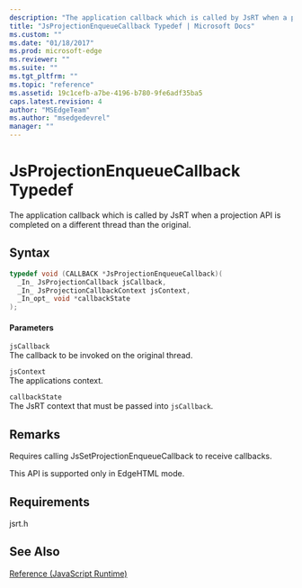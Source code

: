 ```yaml
---
description: "The application callback which is called by JsRT when a projection API is completed on a different thread than the original."
title: "JsProjectionEnqueueCallback Typedef | Microsoft Docs"
ms.custom: ""
ms.date: "01/18/2017"
ms.prod: microsoft-edge
ms.reviewer: ""
ms.suite: ""
ms.tgt_pltfrm: ""
ms.topic: "reference"
ms.assetid: 19c1cefb-a7be-4196-b780-9fe6adf35ba5
caps.latest.revision: 4
author: "MSEdgeTeam"
ms.author: "msedgedevrel"
manager: ""
---
```

# JsProjectionEnqueueCallback Typedef
The application callback which is called by JsRT when a projection API is completed on a different thread than the original.  
  
## Syntax  
  
```cpp  
typedef void (CALLBACK *JsProjectionEnqueueCallback)(  
  _In_ JsProjectionCallback jsCallback,  
  _In_ JsProjectionCallbackContext jsContext,  
  _In_opt_ void *callbackState  
);  
```  
  
#### Parameters  
 `jsCallback`  
 The callback to be invoked on the original thread.  
  
 `jsContext`  
 The applications context.  
  
 `callbackState`  
 The JsRT context that must be passed into `jsCallback`.  
  
## Remarks  
 Requires calling JsSetProjectionEnqueueCallback to receive callbacks.  
  
 This API is supported only in EdgeHTML mode.  
  
## Requirements  
 jsrt.h  
  
## See Also  
 [Reference (JavaScript Runtime)](../chakra-hosting/reference-javascript-runtime.md)
